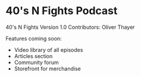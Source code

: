# 40's N Fights Podcast

40's N Fights Version 1.0
Contributors: Oliver Thayer

Features coming soon:
* Video library of all episodes
* Articles section
* Community forum
* Storefront for merchandise
